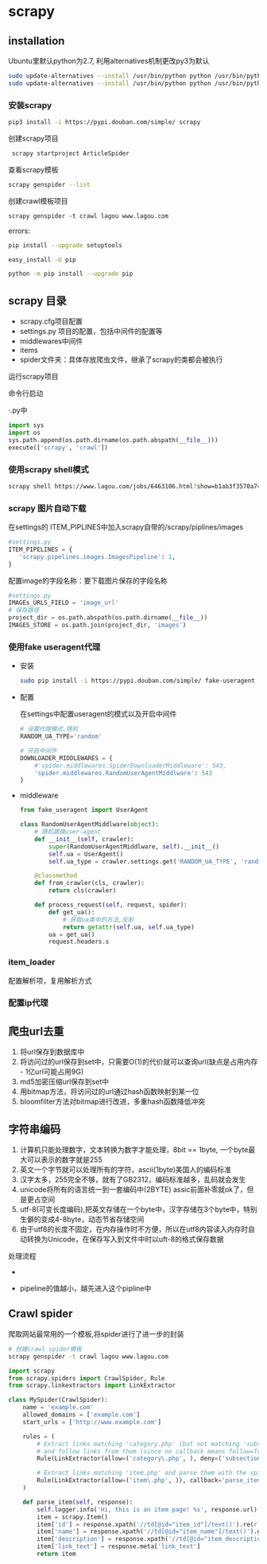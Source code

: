 # scrapy

## installation

Ubuntu里默认python为2.7, 利用alternatives机制更改py3为默认

```bash
sudo update-alternatives --install /usr/bin/python python /usr/bin/python2 100 
sudo update-alternatives --install /usr/bin/python python /usr/bin/python3 150
```

### 安装scrapy

```bash
pip3 install -i https://pypi.douban.com/simple/ scrapy
```

创建scrapy项目

```bash
 scrapy startproject ArticleSpider
```

查看scrapy模板

```bash
scrapy genspider --list
```

创建crawl模板项目

```
scrapy genspider -t crawl lagou www.lagou.com
```

errors: 

```bash
pip install --upgrade setuptools

easy_install -U pip

python -m pip install --upgrade pip
```





## scrapy 目录

- scrapy.cfg项目配置
- settings.py 项目的配置，包括中间件的配置等
- middlewares中间件
- items
- spider文件夹：具体存放爬虫文件，继承了scrapy的类都会被执行



运行scrapy项目

命令行启动

·.py中

```python
import sys
import os
sys.path.append(os.path.dirname(os.path.abspath(__file__)))
execute(['scrapy', 'crawl'])
```



### 使用scrapy shell模式

```bash
scrapy shell https://www.lagou.com/jobs/6463106.html?show=b1ab3f3570a749449de79ea696b0d414
```

### scrapy 图片自动下载

在settings的 ITEM_PIPLINES中加入scrapy自带的/scrapy/piplines/images

```python
#settings.py
ITEM_PIPELINES = {
   'scrapy.pipelines.images.ImagesPipeline': 1,
}
```

配置image的字段名称：要下载图片保存的字段名称

```python
#settings.py
IMAGEs_URLS_FIELD = 'image_url'
# 保存路径
project_dir = os.path.abspath(os.path.dirname(__file__))
IMAGES_STORE = os.path.join(project_dir, 'images')
```



### 使用fake useragent代理

- 安装

  ```bash
  sudo pip install -i https://pypi.douban.com/simple/ fake-useragent
  ```

  

- 配置

  在settings中配置useragent的模式以及开启中间件

  ```python
  # 设置代理模式,随机
  RANDOM_UA_TYPE='random'
  
  # 开启中间件
  DOWNLOADER_MIDDLEWARES = {
      #'spider.middlewares.SpiderDownloaderMiddleware': 543,
      'spider.middlewares.RandomUserAgentMiddlware': 543
  }
  ```

  

- middleware

  ```python
  from fake_useragent import UserAgent
  
  class RandomUserAgentMiddlware(object):
      # 随机跟换user-agent
      def __init__(self, crawler):
          super(RandomUserAgentMiddlware, self).__init__()
          self.ua = UserAgent()
          self.ua_type = crawler.settings.get('RANDOM_UA_TYPE', 'random')
  
      @classmethod
      def from_crawler(cls, crawler):
          return cls(crawler)
  
      def process_request(self, request, spider):
          def get_ua():
              # 获取ua类中的方法,反射
              return getattr(self.ua, self.ua_type)
          ua = get_ua()
          request.headers.s
  ```

### item_loader

配置解析项，复用解析方式



### 配置ip代理



## 爬虫url去重

1. 将url保存到数据库中
2. 将访问过的url保存到set中，只需要O(1)的代价就可以查询url(缺点是占用内存 - 1亿url可能占用9G)
3. md5加密压缩url保存到set中
4. 用bitmap方法，将访问过的url通过hash函数映射到某一位
5. bloomfilter方法对bitmap进行改进，多重hash函数降低冲突



## 字符串编码

1. 计算机只能处理数字，文本转换为数字才能处理，8bit == 1byte, 一个byte最大可以表示的数字就是255
2. 英文一个字节就可以处理所有的字符，ascii(1byte)美国人的编码标准
3. 汉字太多，255完全不够，就有了GB2312，编码标准越多，乱码就会发生
4. unicode将所有的语言统一到一套编码中(2BYTE) assic前面补零就ok了，但是更占空间
5. utf-8(可变长度编码),把英文存储在一个byte中，汉字存储在3个byte中，特别生僻的变成4-8byte，动态节省存储空间
6. 由于utf8的长度不固定，在内存操作时不方便，所以在utf8内容读入内存时自动转换为Unicode，在保存写入到文件中时以uft-8的格式保存数据

处理流程

- 

- pipeline的值越小，越先进入这个pipline中



## Crawl spider

爬取网站最常用的一个模板,将spider进行了进一步的封装

```bash
# 创建crawl spider模板
scrapy genspider -t crawl lagou www.lagou.com
```

```python
import scrapy
from scrapy.spiders import CrawlSpider, Rule
from scrapy.linkextractors import LinkExtractor

class MySpider(CrawlSpider):
    name = 'example.com'
    allowed_domains = ['example.com']
    start_urls = ['http://www.example.com']

    rules = (
        # Extract links matching 'category.php' (but not matching 'subsection.php')
        # and follow links from them (since no callback means follow=True by default).
        Rule(LinkExtractor(allow=('category\.php', ), deny=('subsection\.php', ))),

        # Extract links matching 'item.php' and parse them with the spider's method parse_item
        Rule(LinkExtractor(allow=('item\.php', )), callback='parse_item'),
    )

    def parse_item(self, response):
        self.logger.info('Hi, this is an item page! %s', response.url)
        item = scrapy.Item()
        item['id'] = response.xpath('//td[@id="item_id"]/text()').re(r'ID: (\d+)')
        item['name'] = response.xpath('//td[@id="item_name"]/text()').get()
        item['description'] = response.xpath('//td[@id="item_description"]/text()').get()
        item['link_text'] = response.meta['link_text']
        return item
```
